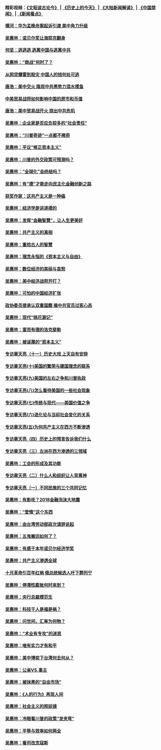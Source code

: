 #### 精彩视频：[《文昭谈古论今》](http://45.76.195.252/wenzhao) | [《历史上的今天》](http://45.76.195.252/today-in-history) | [《大陆新闻解读》](http://45.76.195.252/ntdtv-comedy) | [《中国禁闻》](http://45.76.195.252/ntdtv-news) | [《新闻看点》](http://45.76.195.252/news-insight) 

 #### [横河：华为孟晚舟案起诉引渡 美中角力升级](../pages/nsc423/n11027230.md?t=02131052) 

#### [吴惠林：诺贝尔奖让海耶克翻身](../pages/nsc423/n10890049.md?t=02131052) 

#### [何坚：逃逃逃 逃离中国与逃离中共](../pages/nsc423/n10592891.md?t=02131052) 

#### [吴惠林：“商战”何时了？](../pages/nsc423/n10573558.md?t=02131052) 

#### [从网贷爆雷到股灾 中国人的钱何处可逃](../pages/nsc423/n10572800.md?t=02131052) 

#### [唐浩：美中交火 隐现中共黑势力混水摸鱼](../pages/nsc423/n10544040.md?t=02131052) 

#### [中美贸易战将如何影响中国的房市和币值](../pages/nsc423/n10543697.md?t=02131052) 

#### [唐浩：美中贸易战开火 烧出中共危机](../pages/nsc423/n10540126.md?t=02131052) 

#### [吴惠林：企业家是否应负较多的“社会责任”](../pages/nsc423/n10535022.md?t=02131052) 

#### [吴惠林：“川普奇迹”一点都不稀奇](../pages/nsc423/n10512808.md?t=02131052) 

#### [吴惠林：平议“修正资本主义”](../pages/nsc423/n10495724.md?t=02131052) 

#### [吴惠林：川普的外交政策可预测吗？](../pages/nsc423/n10462387.md?t=02131052) 

#### [吴惠林：“全球化”会终结吗？](../pages/nsc423/n10452838.md?t=02131052) 

#### [吴惠林：有“德”才能走向民主化金融创新之路](../pages/nsc423/n10432292.md?t=02131052) 

#### [获奖作家：这共产主义是一种癌](../pages/nsc423/n10431541.md?t=02131052) 

#### [吴惠林：经济学是讲道德的](../pages/nsc423/n10398014.md?t=02131052) 

#### [吴惠林：发挥“金融智慧”，让人生更美好](../pages/nsc423/n10375019.md?t=02131052) 

#### [吴惠林：共产主义的真相](../pages/nsc423/n10351394.md?t=02131052) 

#### [吴惠林：重拾古人的智慧](../pages/nsc423/n10337691.md?t=02131052) 

#### [吴惠林：理念永恒的《资本主义与自由》](../pages/nsc423/n10316274.md?t=02131052) 

#### [吴惠林：数位经济的美丽与哀愁](../pages/nsc423/n10292946.md?t=02131052) 

#### [吴惠林：美中经济战将开打？](../pages/nsc423/n10258825.md?t=02131052) 

#### [吴惠林：可怕的中国经济扩张](../pages/nsc423/n10219147.md?t=02131052) 

#### [政协委员提承认双重国籍 揭中共官员过客心态](../pages/nsc423/n10208809.md?t=02131052) 

#### [吴惠林：现代“桃花源记”](../pages/nsc423/n10185234.md?t=02131052) 

#### [吴惠林：富而有德的洛克斐勒](../pages/nsc423/n10142264.md?t=02131052) 

#### [吴惠林：被诬蔑的“资本主义”](../pages/nsc423/n10124816.md?t=02131052) 

#### [专访章天亮（十一）历史大戏 上天自有安排](../pages/nsc423/n10094905.md?t=02131052) 

#### [专访章天亮(十)美国的繁荣与建国理念的联系](../pages/nsc423/n10094899.md?t=02131052) 

#### [专访章天亮(九)美国的左右之争和川普执政](../pages/nsc423/n10094889.md?t=02131052) 

#### [专访章天亮(八)怎么看待美国的一些社会现象](../pages/nsc423/n10094857.md?t=02131052) 

#### [专访章天亮(七)传统与现代——美国价值之争](../pages/nsc423/n10093140.md?t=02131052) 

#### [专访章天亮(六)进化论与当前社会变化的关系](../pages/nsc423/n10092036.md?t=02131052) 

#### [专访章天亮(五)为何共产主义在西方不断渗透](../pages/nsc423/n10083620.md?t=02131052) 

#### [专访章天亮（四）历史上的预言告诉我们什么](../pages/nsc423/n10083606.md?t=02131052) 

#### [专访章天亮（三）左派在西方渗透的三领域](../pages/nsc423/n10081115.md?t=02131052) 

#### [吴惠林：工会的形成及其功能](../pages/nsc423/n10080633.md?t=02131052) 

#### [专访章天亮（二）什么人和组织让人背离神](../pages/nsc423/n10076637.md?t=02131052) 

#### [专访章天亮（一）不同民族的三个共同记忆](../pages/nsc423/n10074188.md?t=02131052) 

#### [吴惠林：有影呒？2018金融泡沫大地震](../pages/nsc423/n10040534.md?t=02131052) 

#### [吴惠林：“爱情”这个东西](../pages/nsc423/n10019423.md?t=02131052) 

#### [吴惠林：由台湾劳动部政次请辞说起](../pages/nsc423/n9979679.md?t=02131052) 

#### [吴惠林：五鬼搬运如何了？](../pages/nsc423/n9925338.md?t=02131052) 

#### [吴惠林：有感于本年诺贝尔经济学奖](../pages/nsc423/n9871883.md?t=02131052) 

#### [吴惠林：共产主义渗透全球](../pages/nsc423/n9812748.md?t=02131052) 

#### [十月革命引百年红祸 俄总统候选人吁下葬列宁](../pages/nsc423/n9810182.md?t=02131052) 

#### [吴惠林：停滞性膨胀何时来到？](../pages/nsc423/n9764136.md?t=02131052) 

#### [吴惠林：央行总裁模范生](../pages/nsc423/n9728134.md?t=02131052) 

#### [吴惠林：科技于人是福是祸？](../pages/nsc423/n9672982.md?t=02131052) 

#### [吴惠林：问世间，汇率为何物？](../pages/nsc423/n9621788.md?t=02131052) 

#### [吴惠林：“术业有专攻”的迷思](../pages/nsc423/n9580363.md?t=02131052) 

#### [吴惠林：唯有实力才有和平](../pages/nsc423/n9529599.md?t=02131052) 

#### [吴惠林：美中博奕下台湾何去何从？](../pages/nsc423/n9483598.md?t=02131052) 

#### [吴惠林：公亲VS.事主](../pages/nsc423/n9425637.md?t=02131052) 

#### [吴惠林：被抹黑的“自由市场”](../pages/nsc423/n9351545.md?t=02131052) 

#### [吴惠林：《人的行为》再现人间](../pages/nsc423/n9296339.md?t=02131052) 

#### [吴惠林：社会主义的照妖镜](../pages/nsc423/n9243460.md?t=02131052) 

#### [吴惠林：冷眼看川普的政策“发夹弯”](../pages/nsc423/n9120684.md?t=02131052) 

#### [吴惠林：平等与效率如何两全](../pages/nsc423/n9075430.md?t=02131052) 

#### [吴惠林：看司改念寇斯](../pages/nsc423/n9024915.md?t=02131052) 

